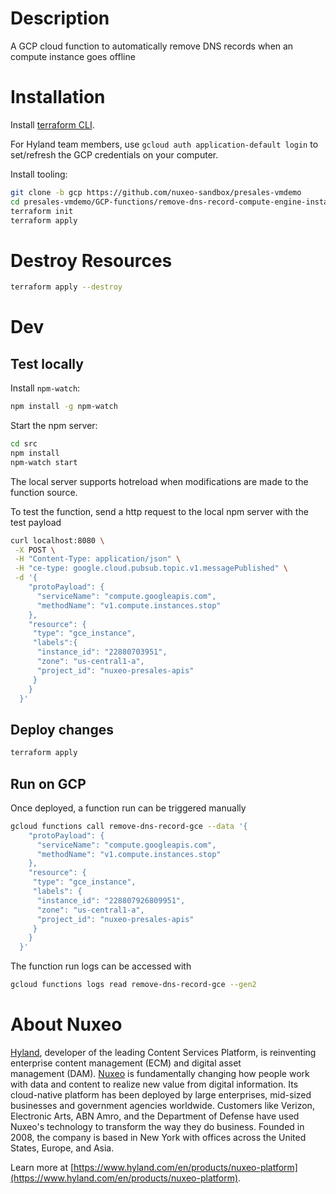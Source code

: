 # Description

A GCP cloud function to automatically remove DNS records when an compute instance goes offline

# Installation

Install [terraform CLI](https://developer.hashicorp.com/terraform/tutorials/gcp-get-started/install-cli).

For Hyland team members, use `gcloud auth application-default login` to set/refresh the GCP credentials on your computer.

Install tooling:

```bash
git clone -b gcp https://github.com/nuxeo-sandbox/presales-vmdemo
cd presales-vmdemo/GCP-functions/remove-dns-record-compute-engine-instance
terraform init
terraform apply
```

# Destroy Resources

```bash
terraform apply --destroy
```

# Dev
## Test locally

Install `npm-watch`:

```bash
npm install -g npm-watch
```

Start the npm server:

```bash
cd src
npm install
npm-watch start
```

The local server supports hotreload when modifications are made to the function source.

To test the function, send a http request to the local npm server with the test payload

```bash
curl localhost:8080 \
 -X POST \
 -H "Content-Type: application/json" \
 -H "ce-type: google.cloud.pubsub.topic.v1.messagePublished" \
 -d '{
    "protoPayload": {
      "serviceName": "compute.googleapis.com",
      "methodName": "v1.compute.instances.stop"
    },
    "resource": {
     "type": "gce_instance",
     "labels":{
      "instance_id": "22880703951",
      "zone": "us-central1-a",
      "project_id": "nuxeo-presales-apis"
     }
    }
  }'
```

## Deploy changes

```bash
terraform apply
```

## Run on GCP

Once deployed, a function run can be triggered manually

```bash
gcloud functions call remove-dns-record-gce --data '{
    "protoPayload": {
      "serviceName": "compute.googleapis.com",
      "methodName": "v1.compute.instances.stop"
    },
    "resource": {
     "type": "gce_instance",
     "labels": {
      "instance_id": "228807926809951",
      "zone": "us-central1-a",
      "project_id": "nuxeo-presales-apis"
     }
    }
  }'
```

The function run logs can be accessed with

```bash
gcloud functions logs read remove-dns-record-gce --gen2
```

# About Nuxeo

[Hyland](https://www.hyland.com), developer of the leading Content Services Platform, is reinventing enterprise content management (ECM) and digital asset management (DAM). [Nuxeo](https://www.hyland.com/en/products/nuxeo-platform) is fundamentally changing how people work with data and content to realize new value from digital information. Its cloud-native platform has been deployed by large enterprises, mid-sized businesses and government agencies worldwide. Customers like Verizon, Electronic Arts, ABN Amro, and the Department of Defense have used Nuxeo's technology to transform the way they do business. Founded in 2008, the company is based in New York with offices across the United States, Europe, and Asia.

Learn more at [https://www.hyland.com/en/products/nuxeo-platform](https://www.hyland.com/en/products/nuxeo-platform).